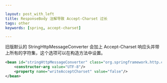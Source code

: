 ```yaml
---

layout: post_with_left
title: ResponseBody 注解导致 Accept-Charset 过长
tags: other
keywords: [spring, accept-charset]

---
```


旧版默认的 StringHttpMessageConverter 会加上 Accept-Charset 响应头并带上所有的字符集，这个选项可以在构造方法中设置。

```xml
<bean id="stringHttpMessageConverter" class="org.springframework.http.converter.StringHttpMessageConverter">
    <constructor-arg value="UTF-8"/>
    <property name="writeAcceptCharset" value="false"/>
</bean>
```
